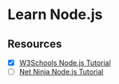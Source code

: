 # Learn Node.js

## Resources

-   [x] [W3Schools Node.js Tutorial](https://www.w3schools.com/nodejs/)
-   [ ] [Net Ninja Node.js Tutorial](https://www.youtube.com/watch?v=zb3Qk8SG5Ms&list=PL4cUxeGkcC9jsz4LDYc6kv3ymONOKxwBU&ab_channel=NetNinja)
